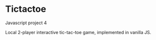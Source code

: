 # Tictactoe
Javascript project 4

Local 2-player interactive tic-tac-toe game, implemented in vanilla JS.
